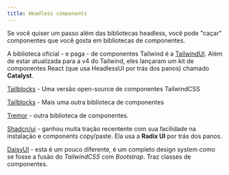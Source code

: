 ```yaml
---
title: Headless components
---
```


Se você quiser um passo além das bibliotecas headless, você pode "caçar" componentes que você gosta em bibliotecas de componentes.

A biblioteca oficial - e paga - de componentes Tailwind é a [TailwindUI](https://tailwindui.com/). Além de estar atualizada para a v4 do Tailwind, eles lançaram um kit de componentes React (que usa HeadlessUI por trás dos panos) chamado **Catalyst**.

[Tailblocks](https://tailblocks.cc/) - Uma versão open-source de componentes TailwindCSS

[Tailblocks](https://tailblocks.cc/) - Mais uma outra biblioteca de componentes

[Tremor](https://tremor.so/) - outra biblioteca de componentes.

[Shadcn/ui](https://ui.shadcn.com/) - ganhou muita tração recentente com sua facilidade na instalação e components copy/paste. Ela usa a **Radix UI** por trás dos panos.

[DaisyUI](https://daisyui.com/) - esta é um pouco diferente, é um completo design system como se fosse a fusão do *TailwindCSS* com *Bootstrap*. Traz classes de componentes.
